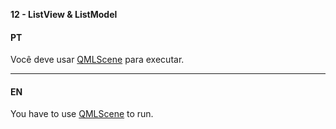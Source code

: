 ﻿**12 - ListView & ListModel**

#### PT

Você deve usar [QMLScene](http://doc.qt.io/qt-5/qtquick-qmlscene.html) para executar.
- - -
#### EN

You have to use [QMLScene](http://doc.qt.io/qt-5/qtquick-qmlscene.html)  to run.

